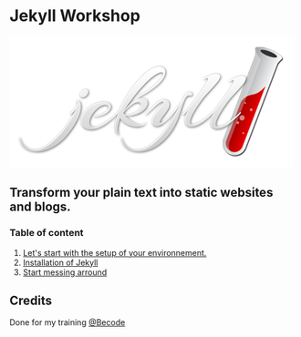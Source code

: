 # Jekyll Workshop

![jekyll-logo](/jekyll-logo.png)

## Transform your plain text into static websites and blogs.

### Table of content

1. [Let's start with the setup of your environnement.](1_env.md)
2. [Installation of Jekyll](2_install.md)
3. [Start messing arround](3_start.md)

## Credits

Done for my training [@Becode](http://www.becode.org)
